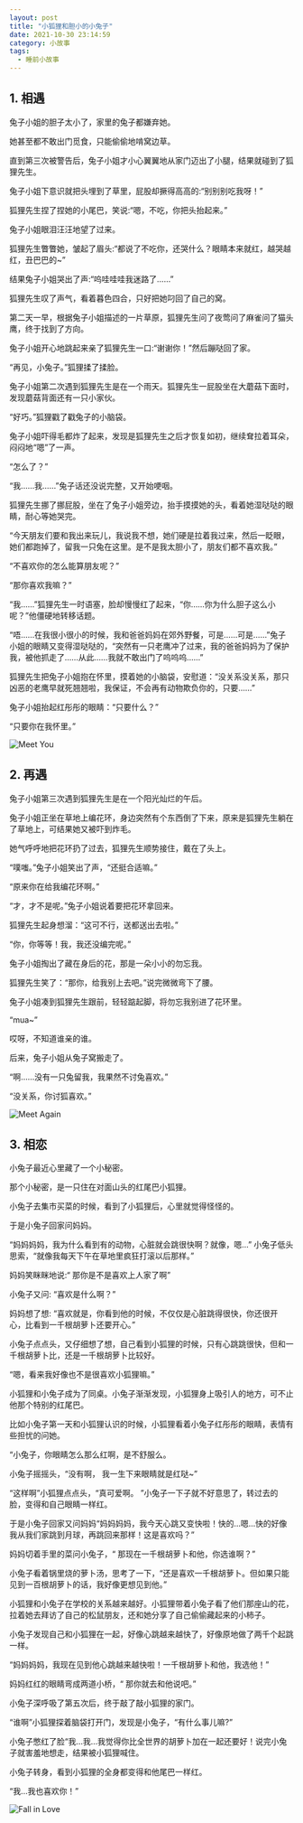 ```yaml
---
layout: post
title: "小狐狸和胆小的小兔子"
date: 2021-10-30 23:14:59
category: 小故事
tags:
  - 睡前小故事
---
```




## 1. 相遇

兔子小姐的胆子太小了，家里的兔子都嫌弃她。

她甚至都不敢出门觅食，只能偷偷地啃窝边草。

直到第三次被警告后，兔子小姐才小心翼翼地从家门迈出了小腿，结果就碰到了狐狸先生。

兔子小姐下意识就把头埋到了草里，屁股却撅得高高的:“别别别吃我呀！”

狐狸先生捏了捏她的小尾巴，笑说:“嗯，不吃，你把头抬起来。”

兔子小姐眼泪汪汪地望了过来。

狐狸先生瞥瞥她，皱起了眉头:“都说了不吃你，还哭什么？眼睛本来就红，越哭越红，丑巴巴的\~”

结果兔子小姐哭出了声:“呜哇哇哇我迷路了……”

狐狸先生叹了声气，看着暮色四合，只好把她叼回了自己的窝。

第二天一早，根据兔子小姐描述的一片草原，狐狸先生问了夜莺问了麻雀问了猫头鹰，终于找到了方向。

兔子小姐开心地跳起来亲了狐狸先生一口:“谢谢你！”然后蹦哒回了家。

“再见，小兔子。”狐狸揉了揉脸。

兔子小姐第二次遇到狐狸先生是在一个雨天。狐狸先生一屁股坐在大蘑菇下面时，发现蘑菇背面还有一只小家伙。

“好巧。”狐狸戳了戳兔子的小脑袋。

兔子小姐吓得毛都炸了起来，发现是狐狸先生之后才恢复如初，继续耷拉着耳朵，闷闷地“嗯”了一声。

“怎么了？”

“我……我……”兔子话还没说完整，又开始哽咽。

狐狸先生挪了挪屁股，坐在了兔子小姐旁边，抬手摸摸她的头，看着她湿哒哒的眼睛，耐心等她哭完。

“今天朋友们要和我出来玩儿，我说我不想，她们硬是拉着我过来，然后一眨眼，她们都跑掉了，留我一只兔在这里。是不是我太胆小了，朋友们都不喜欢我。”

“不喜欢你的怎么能算朋友呢？”

“那你喜欢我嘛？”

“我……”狐狸先生一时语塞，脸却慢慢红了起来，“你……你为什么胆子这么小呢？”他僵硬地转移话题。

“唔……在我很小很小的时候，我和爸爸妈妈在郊外野餐，可是……可是……”兔子小姐的眼睛又变得湿哒哒的，“突然有一只老鹰冲了过来，我的爸爸妈妈为了保护我，被他抓走了……从此……我就不敢出门了呜呜呜……”

狐狸先生把兔子小姐抱在怀里，摸着她的小脑袋，安慰道：“没关系没关系，那只凶恶的老鹰早就死翘翘啦，我保证，不会再有动物欺负你的，只要……”

兔子小姐抬起红彤彤的眼睛：“只要什么？”

“只要你在我怀里。”

![Meet You](https://i.loli.net/2021/10/30/KgHvb2ajQIchRFV.jpg)


## 2. 再遇

兔子小姐第三次遇到狐狸先生是在一个阳光灿烂的午后。

兔子小姐正坐在草地上编花环，身边突然有个东西倒了下来，原来是狐狸先生躺在了草地上，可结果她又被吓到炸毛。

她气呼呼地把花环扔了过去，狐狸先生顺势接住，戴在了头上。

“噗嗤。”兔子小姐笑出了声，“还挺合适嘛。”

“原来你在给我编花环啊。”

“才，才不是呢。”兔子小姐说着要把花环拿回来。

狐狸先生起身想溜：“这可不行，送都送出去啦。”

“你，你等等！我，我还没编完呢。”

兔子小姐掏出了藏在身后的花，那是一朵小小的勿忘我。

狐狸先生笑了：“那你，给我别上去吧。”说完微微弯下了腰。

兔子小姐凑到狐狸先生跟前，轻轻踮起脚，将勿忘我别进了花环里。

“mua\~”

哎呀，不知道谁亲的谁。

后来，兔子小姐从兔子窝搬走了。

“啊……没有一只兔留我，我果然不讨兔喜欢。”

“没关系，你讨狐喜欢。”


![Meet Again](https://i.loli.net/2021/10/30/NYP1jeTD9yH3coJ.jpg)


## 3. 相恋

小兔子最近心里藏了一个小秘密。

那个小秘密，是一只住在对面山头的红尾巴小狐狸。

小兔子去集市买菜的时候，看到了小狐狸后，心里就觉得怪怪的。

于是小兔子回家问妈妈。

“妈妈妈妈，我为什么看到有的动物，心脏就会跳很快啊？就像，嗯...” 小兔子低头思索，“就像我每天下午在草地里疯狂打滚以后那样。”

妈妈笑眯眯地说:“ 那你是不是喜欢上人家了啊”

小兔子又问: “喜欢是什么啊？”

妈妈想了想: “喜欢就是，你看到他的时候，不仅仅是心脏跳得很快，你还很开心，比看到一千根胡萝卜还要开心。”

小兔子点点头，又仔细想了想，自己看到小狐狸的时候，只有心跳跳很快，但和一千根胡萝卜比，还是一千根胡萝卜比较好。

“嗯，看来我好像也不是很喜欢小狐狸嘛。”

小狐狸和小兔子成为了同桌。小兔子渐渐发现，小狐狸身上吸引人的地方，可不止他那个特别的红尾巴。

比如小兔子第一天和小狐狸认识的时候，小狐狸看着小兔子红彤彤的眼睛，表情有些担忧的问她。

“小兔子，你眼睛怎么那么红啊，是不舒服么。

小兔子摇摇头，“没有啊， 我一生下来眼睛就是红哒\~”

“这样啊”小狐狸点点头，“真可爱啊。 ”小兔子一下子就不好意思了，转过去的脸，变得和自己眼睛一样红。

于是小兔子回家又问妈妈“妈妈妈妈，我今天心跳又变快啦！快的...嗯...快的好像我从我们家跳到月球，再跳回来那样！这是喜欢吗？”

妈妈切着手里的菜问小兔子，“ 那现在一千根胡萝卜和他，你选谁啊？”

小兔子看着锅里烧的萝卜汤，思考了一下，“还是喜欢一千根胡萝卜。但如果只能见到一百根胡萝卜的话，我好像更想见到他。”

小狐狸和小兔子在学校的关系越来越好。小狐狸带着小兔子看了他们那座山的花，拉着她去拜访了自己的松鼠朋友，还和她分享了自己偷偷藏起来的小柿子。

小兔子发现自己和小狐狸在一起，好像心跳越来越快了，好像原地做了两千个起跳一样。

“妈妈妈妈，我现在见到他心跳越来越快啦！一千根胡萝卜和他，我选他​！”

妈妈红红的眼睛弯成两道小桥，“ 那你就去和他说吧。”

小兔子深呼吸了第五次后，终于敲了敲小狐狸的家门。

“谁啊”小狐狸探着脑袋打开门，发现是小兔子，“有什么事儿嘛?”

小兔子憋红了脸“我...我...我觉得你比全世界的胡萝卜加在一起还要好！说完小兔子就害羞地想走，结果被小狐狸喊住。

小兔子转身，看到小狐狸的全身都变得和他尾巴一样红。

“我...我也喜欢你​！”​


![Fall in Love](https://i.loli.net/2021/10/30/qT9gYasojrBxMyt.jpg)
